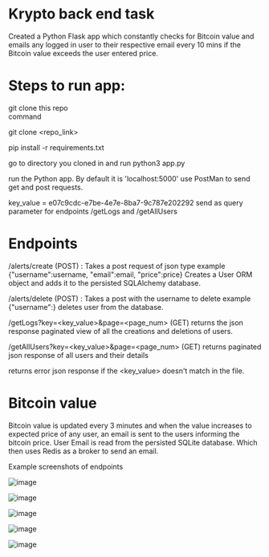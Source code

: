 
# Krypto back end task

Created a Python Flask app which constantly checks for Bitcoin value and emails any logged in user to their respective email every 10 mins if the Bitcoin value exceeds the user entered price.
# Steps to run app:
git clone this repo <br>
command <br>

git clone <repo_link> <br>

pip install -r requirements.txt <br>

go to directory you cloned in and run python3 app.py
<br>

run the Python app. By default it is 'localhost:5000'
use PostMan to send get and post requests. <br>

key_value = e07c9cdc-e7be-4e7e-8ba7-9c787e202292 send as query parameter for endpoints /getLogs and /getAllUsers
# Endpoints
/alerts/create (POST) : Takes a post request of json type example 
{"username":username, "email":email, "price":price}
Creates a User ORM object and adds it to the persisted SQLAlchemy database.

/alerts/delete (POST) : Takes a post with the username to delete example
{"username":<username>} deletes user from the database.


/getLogs?key=<key_value>&page=<page_num> (GET)
returns the json response paginated view of all the creations and deletions of users.

/getAllUsers?key=<key_value>&page=<page_num> (GET) 
returns paginated json response of all users and their details
<br>

returns error json response if the <key_value> doesn't match in the file.

# Bitcoin value

Bitcoin value is updated every 3 minutes and when the value increases to expected price of any user, an email is sent to the users informing the bitcoin price.
User Email is read from the persisted SQLite database. Which then uses Redis as a broker to send an email. <br>
  
  Example screenshots of endpoints
  
  ![image](https://user-images.githubusercontent.com/81566132/181879082-06435d39-fedd-4a81-a12f-e204175d0d79.png)

  ![image](https://user-images.githubusercontent.com/81566132/181879112-612fd728-197a-4138-b7b0-8b8a54b95256.png)
  
![image](https://user-images.githubusercontent.com/81566132/181879144-8321813b-9e43-47e2-a9b5-08c09fd6b6f8.png)

  ![image](https://user-images.githubusercontent.com/81566132/181879162-c9b2b502-88c8-4407-bb71-09b6924b5aa1.png)

  ![image](https://user-images.githubusercontent.com/81566132/181879346-d4e9fa09-0cf9-407c-99b1-3502387e0d17.png)

